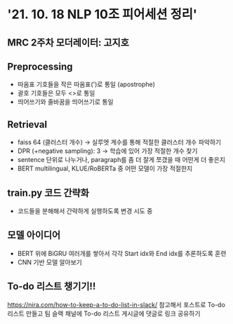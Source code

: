 # '21. 10. 18 NLP 10조 피어세션 정리'

## MRC 2주차 모더레이터: 고지호

## Preprocessing
- 따옴표 기호들을 작은 따옴표(')로 통일 (apostrophe)
- 괄호 기호들은 모두 <>로 통일
- 띄어쓰기와 줄바꿈을 띄어쓰기로 통일

## Retrieval
- faiss 64 (클러스터 개수) -> 실루엣 계수를 통해 적절한 클러스터 개수 파악하기
- DPR (+negative sampling): 3 -> 학습에 있어 가장 적절한 개수 찾기
- sentence 단위로 나누거나, paragraph를 좀 더 잘게 쪼갰을 때 어떤게 더 좋은지
- BERT multilingual, KLUE/RoBERTa 중 어떤 모델이 가장 적절한지

## train.py 코드 간략화
- 코드들을 분해해서 간략하게 실행하도록 변경 시도 중

## 모델 아이디어
- BERT 위에 BiGRU 여러개를 쌓아서 각각 Start idx와 End idx를 추론하도록 훈련
- CNN 기반 모델 알아보기

## To-do 리스트 챙기기!!
https://nira.com/how-to-keep-a-to-do-list-in-slack/
참고해서 포스트로 To-do 리스트 만들고 팀 슬랙 채널에 To-do 리스트 게시글에 댓글로 링크 공유하기
